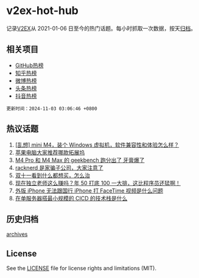 # v2ex-hot-hub

 记录[V2EX](https://www.v2ex.com/)从 2021-01-06 日至今的热门话题。每小时抓取一次数据，按天[归档](archives)。
 
 ## 相关项目

- [GitHub热榜](https://github.com/snaildev/github-hot-hub)
- [知乎热榜](https://github.com/snaildev/zhihu-hot-hub)
- [微博热榜](https://github.com/snaildev/weibo-hot-hub)
- [头条热榜](https://github.com/snaildev/toutiao-hot-hub)
- [抖音热榜](https://github.com/snaildev/douyin-hot-hub)


 `更新时间：2024-11-03 03:06:46 +0800`

## 热议话题

1. [[乱想] mini M4，装个 Windows 虚拟机，软件兼容性和体验怎么样？](https://www.v2ex.com/t/1085933)
1. [苹果电脑大家推荐哪款拓展坞](https://www.v2ex.com/t/1085938)
1. [M4 Pro 和 M4 Max 的 geekbench 跑分出了 牙膏爆了](https://www.v2ex.com/t/1085983)
1. [racknerd 是家骗子公司，大家注意了](https://www.v2ex.com/t/1085935)
1. [双十一看到什么都想买，怎么治](https://www.v2ex.com/t/1085978)
1. [现在独立老师这么赚吗？年 50 打底 100 一大排，这比程序员还猛啊！](https://www.v2ex.com/t/1086054)
1. [外版 iPhone 无法跟国行 iPhone 打 FaceTime 视频是什么问题](https://www.v2ex.com/t/1086046)
1. [在单服务器搭最小规模的 CICD 的技术栈是什么](https://www.v2ex.com/t/1086033)

## 历史归档

[archives](archives)

## License

See the [LICENSE](LICENSE) file for license rights and limitations (MIT).
